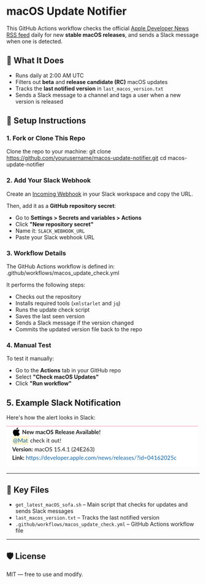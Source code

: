 # macOS Update Notifier

This GitHub Actions workflow checks the official [Apple Developer News RSS feed](https://developer.apple.com/news/releases/rss/releases.rss) daily for new **stable macOS releases**, and sends a Slack message when one is detected.

## 🚀 What It Does

- Runs daily at 2:00 AM UTC
- Filters out **beta** and **release candidate (RC)** macOS updates
- Tracks the **last notified version** in `last_macos_version.txt`
- Sends a Slack message to a channel and tags a user when a new version is released

## 🔧 Setup Instructions

### 1. Fork or Clone This Repo

Clone the repo to your machine:
git clone https://github.com/yourusername/macos-update-notifier.git
cd macos-update-notifier

### 2. Add Your Slack Webhook

Create an [Incoming Webhook](https://api.slack.com/messaging/webhooks) in your Slack workspace and copy the URL.

Then, add it as a **GitHub repository secret**:

- Go to **Settings > Secrets and variables > Actions**
- Click **"New repository secret"**
- Name it: `SLACK_WEBHOOK_URL`
- Paste your Slack webhook URL

### 3. Workflow Details

The GitHub Actions workflow is defined in:
.github/workflows/macos_update_check.yml


It performs the following steps:

- Checks out the repository
- Installs required tools (`xmlstarlet` and `jq`)
- Runs the update check script
- Saves the last seen version
- Sends a Slack message if the version changed
- Commits the updated version file back to the repo

### 4. Manual Test

To test it manually:

- Go to the **Actions** tab in your GitHub repo
- Select **"Check macOS Updates"**
- Click **"Run workflow"**

## 5. Example Slack Notification

Here's how the alert looks in Slack:

![Slack notification example](images/slack_post.png)

---

## 📄 Key Files

- `get_latest_macOS_sofa.sh` – Main script that checks for updates and sends Slack messages
- `last_macos_version.txt` – Tracks the last notified version
- `.github/workflows/macos_update_check.yml` – GitHub Actions workflow file

---

## 🛡 License

MIT — free to use and modify.
